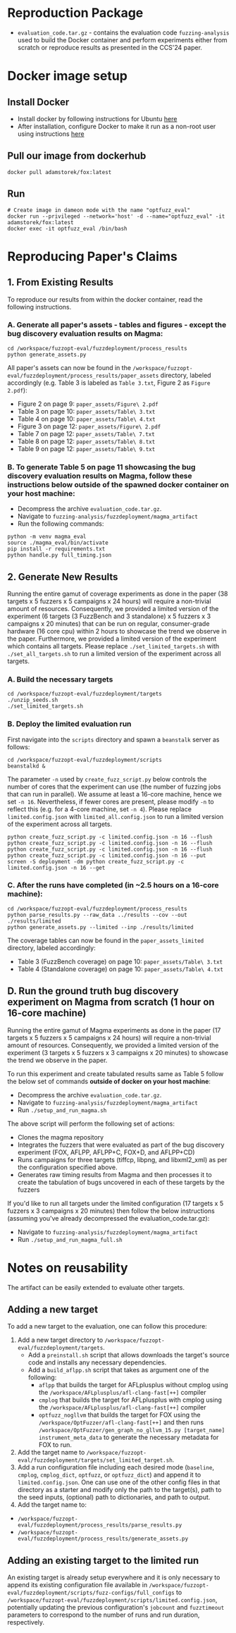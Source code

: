 # Reproduction Package
- `evaluation_code.tar.gz` - contains the evaluation code `fuzzing-analysis` used to build the Docker container and perform experiments either from scratch or reproduce results as presented in the CCS'24 paper.

# Docker image setup

## Install Docker

- Install docker by following instructions for Ubuntu [here](https://docs.docker.com/engine/install/ubuntu/)
- After installation, configure Docker to make it run as a non-root user using instructions [here](https://docs.docker.com/engine/install/linux-postinstall/)

## Pull our image from dockerhub
```
docker pull adamstorek/fox:latest
```

## Run

```
# Create image in dameon mode with the name "optfuzz_eval"
docker run --privileged --network='host' -d --name="optfuzz_eval" -it adamstorek/fox:latest
docker exec -it optfuzz_eval /bin/bash
```

# Reproducing Paper's Claims

## 1. From Existing Results
To reproduce our results from within the docker container, read the following instructions.

### A. Generate all paper's assets - tables and figures - except the bug discovery evaluation results on Magma:
```
cd /workspace/fuzzopt-eval/fuzzdeployment/process_results
python generate_assets.py
```
All paper's assets can now be found in the `/workspace/fuzzopt-eval/fuzzdeployment/process_results/paper_assets` directory, labeled accordingly (e.g. Table 3 is labeled as `Table 3.txt`, Figure 2 as `Figure 2.pdf`):

- Figure 2 on page 9: `paper_assets/Figure\ 2.pdf`
- Table 3 on page 10: `paper_assets/Table\ 3.txt`
- Table 4 on page 10: `paper_assets/Table\ 4.txt`
- Figure 3 on page 12: `paper_assets/Figure\ 2.pdf`
- Table 7 on page 12: `paper_assets/Table\ 7.txt`
- Table 8 on page 12: `paper_assets/Table\ 8.txt`
- Table 9 on page 12: `paper_assets/Table\ 9.txt`

### B. To generate Table 5 on page 11 showcasing the bug discovery evaluation results on Magma, follow these instructions below **outside of the spawned docker container** on your host machine:
  - Decompress the archive `evaluation_code.tar.gz`.
  - Navigate to `fuzzing-analysis/fuzzdeployment/magma_artifact` 
  - Run the following commands:
  ```
  python -m venv magma_eval
  source ./magma_eval/bin/activate
  pip install -r requirements.txt
  python handle.py full_timing.json 
  ```

## 2. Generate New Results
Running the entire gamut of coverage experiments as done in the paper (38 targets x 5 fuzzers x 5 campaigns x 24 hours) will require a non-trivial amount of resources. Consequently, we provided a limited version of the experiment (6 targets (3 FuzzBench and 3 standalone) x 5 fuzzers x 3 campaigns x 20 minutes) that can be run on regular, consumer-grade hardware (16 core cpu) within 2 hours to showcase the trend we observe in the paper. Furthermore, we provided a limited version of the experiment which contains all targets. Please replace `./set_limited_targets.sh` with `./set_all_targets.sh` to run a limited version of the experiment across all targets.

### A. Build the necessary targets
```
cd /workspace/fuzzopt-eval/fuzzdeployment/targets
./unzip_seeds.sh
./set_limited_targets.sh
```

### B. Deploy the limited evaluation run
First navigate into the `scripts` directory and spawn a `beanstalk` server as follows:
```
cd /workspace/fuzzopt-eval/fuzzdeployment/scripts
beanstalkd &
```

The parameter `-n` used by `create_fuzz_script.py` below controls the number of cores that the experiment can use (the number of fuzzing jobs that can run in parallel). We assume at least a 16-core machine, hence we set `-n 16`. Nevertheless, if fewer cores are present, please modify `-n` to reflect this (e.g. for a 4-core machine, set `-n 4`). Please replace `limited.config.json` with `limited_all.config.json` to run a limited version of the experiment across all targets.

```
python create_fuzz_script.py -c limited.config.json -n 16 --flush
python create_fuzz_script.py -c limited.config.json -n 16 --flush
python create_fuzz_script.py -c limited.config.json -n 16 --flush
python create_fuzz_script.py -c limited.config.json -n 16 --put
screen -S deployment -dm python create_fuzz_script.py -c limited.config.json -n 16 --get
```

### C. After the runs have completed (in ~2.5 hours on a 16-core machine):
```
cd /workspace/fuzzopt-eval/fuzzdeployment/process_results
python parse_results.py --raw_data ../results --cov --out ./results/limited
python generate_assets.py --limited --inp ./results/limited
```

The coverage tables can now be found in the `paper_assets_limited` directory, labeled accordingly:

- Table 3 (FuzzBench coverage) on page 10: `paper_assets/Table\ 3.txt`
- Table 4 (Standalone coverage) on page 10: `paper_assets/Table\ 4.txt`


## D. Run the ground truth bug discovery experiment on Magma from scratch (1 hour on 16-core machine)

Running the entire gamut of Magma experiments as done in the paper (17 targets x 5 fuzzers x 5 campaigns x 24 hours) will require a non-trivial amount of resources. Consequently, we provided a limited version of the experiment (3 targets x 5 fuzzers x 3 campaigns x 20 minutes) to showcase the trend we observe in the paper.

To run this experiment and create tabulated results same as Table 5 follow the below set of commands **outside of docker on your host machine**:
- Decompress the archive `evaluation_code.tar.gz`.
- Navigate to `fuzzing-analysis/fuzzdeployment/magma_artifact`
- Run `./setup_and_run_magma.sh` 

The above script will perform the following set of actions:
- Clones the magma repository
- Integrates the fuzzers that were evaluated as part of the bug discovery experiment (FOX, AFLPP, AFLPP+C, FOX+D, and AFLPP+CD)
- Runs campaigns for three targets (tiffcp, libpng, and libxml2_xml) as per the configuration specified above.
- Generates raw timing results from Magma and then processes it to create the tabulation of bugs uncovered in each of these targets by the fuzzers

If you'd like to run all targets under the limited configuration (17 targets x 5 fuzzers x 3 campaigns x 20 minutes) then follow the below instructions (assuming you've already decompressed the evaluation_code.tar.gz):
- Navigate to `fuzzing-analysis/fuzzdeployment/magma_artifact`
- Run `./setup_and_run_magma_full.sh` 

# Notes on reusability
The artifact can be easily extended to evaluate other targets.

## Adding a new target
To add a new target to the evaluation, one can follow this procedure:
1. Add a new target directory to `/workspace/fuzzopt-eval/fuzzdeployment/targets`.
    - Add a `preinstall.sh` script that allows downloads the target's source code and installs any necessary dependencies.
    - Add a `build_aflpp.sh` script that takes as argument one of the following:
        - `aflpp` that builds the target for AFLplusplus without cmplog using the `/workspace/AFLplusplus/afl-clang-fast[++]` compiler
        - `cmplog` that builds the target for AFLplusplus with cmplog using the `/workspace/AFLplusplus/afl-clang-fast[++]` compiler
        - `optfuzz_nogllvm` that builds the target for FOX using the `/workspace/OptFuzzer/afl-clang-fast[++]` and then runs `/workspace/OptFuzzer/gen_graph_no_gllvm_15.py [target_name] instrument_meta_data` to generate the necessary metadata for FOX to run.
2. Add the target name to `/workspace/fuzzopt-eval/fuzzdeployment/targets/set_limited_target.sh`.
3. Add a run configuration file including each desired mode (`baseline`, `cmplog`, `cmplog_dict`, `optfuzz`, or `optfuzz_dict`) and append it to `limited.config.json`. One can use one of the other config files in that directory as a starter and modify only the path to the target(s), path to the seed inputs, (optional) path to dictionaries, and path to output. 
4. Add the target name to:
- `/workspace/fuzzopt-eval/fuzzdeployment/process_results/parse_results.py`
- `/workspace/fuzzopt-eval/fuzzdeployment/process_results/generate_assets.py`

## Adding an existing target to the limited run
An existing target is already setup everywhere and it is only necessary to append its existing configuration file available in `/workspace/fuzzopt-eval/fuzzdeployment/scripts/fuzz-configs/full_configs` to `/workspace/fuzzopt-eval/fuzzdeployment/scripts/limited.config.json`, potentially updating the previous configuration's `jobcount` and `fuzztimeout` parameters to correspond to the number of runs and run duration, respectively.
